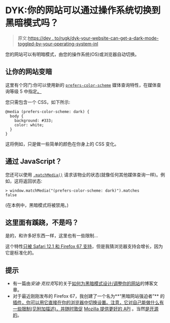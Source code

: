 # DYK:你的网站可以通过操作系统切换到黑暗模式吗？

> 原文:[https://dev . to/rugk/dyk-your-website-can-get-a-dark-mode-toggled-by-your-operating-system-inl](https://dev.to/rugk/dyk-your-website-can-get-a-dark-mode-toggled-by-your-operating-system-inl)

您的网站可以有明暗模式，由您的操作系统(OS)或浏览器自动切换。

## [](#making-your-website-dark)让你的网站变暗

这里有个窍门:你可以使用新的 [`prefers-color-scheme`](https://developer.mozilla.org/docs/Web/CSS/@media/prefers-color-scheme) 媒体查询特性，在媒体查询等级 5 中指定[。](https://drafts.csswg.org/mediaqueries-5/#descdef-media-prefers-color-scheme)

您只需包含一个 CSS，如下所示:

```
@media (prefers-color-scheme: dark) {
  body {
    background: #333;
    color: white;
  }
} 
```

这将例如，只是做一些简单的颜色在你身上的 CSS 变化。

## [](#via-javascript)通过 JavaScript？

您还可以使用 [`.matchMedia()`](https://developer.mozilla.org/docs/Web/API/Window/matchMedia) 请求该物业的状态(就像任何其他媒体查询一样)。例如，这将返回状态:

```
> window.matchMedia("(prefers-color-scheme: dark)").matches
false 
```

(在本例中，黑暗模式将被禁用。)

## [](#there-is-a-catch-is-not-there)这里面有蹊跷，不是吗？

是的，和许多好东西一样，这里也有一些限制…

这个特性[只被 Safari 12.1 和 Firefox 67 支持](https://caniuse.com/#feat=prefers-color-scheme)，但是我猜浏览器支持会增长，因为它是标准化的。

## [](#tips)提示

*   有一篇由*安迪·克拉克*写的关于[如何为黑暗模式设计/调整你的网站](https://stuffandnonsense.co.uk/blog/redesigning-your-product-and-website-for-dark-mode)的博客文章。
*   对于最近刚刚发布的 Firefox 67，我创建了一个名为**“黑暗网站强迫者”** 的[插件，你可以用它直接在你的浏览器中切换设置。注意，它对自己能做什么有一些限制(见附加描述)，并随时敦促](https://addons.mozilla.org/de/firefox/addon/dark-mode-website-switcher/?src=external-devto) [Mozilla 提供更好的 API](https://bugzilla.mozilla.org/show_bug.cgi?id=1547818) 。当然[是开源的](https://github.com/rugk/website-dark-mode-switcher)。